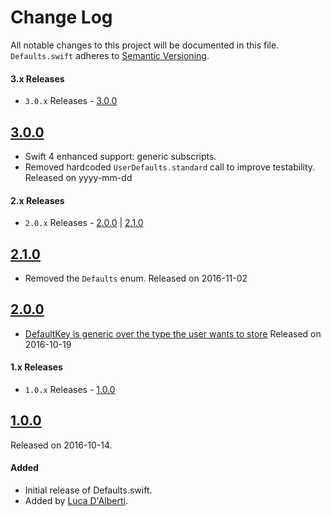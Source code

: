 # Change Log
All notable changes to this project will be documented in this file.
`Defaults.swift` adheres to [Semantic Versioning](http://semver.org/).

#### 3.x Releases
- `3.0.x` Releases - [3.0.0](#300)

## [3.0.0](https://github.com/dalu93/Defaults/releases/tag/3.0.0)
- Swift 4 enhanced support: generic subscripts.
- Removed hardcoded `UserDefaults.standard` call to improve testability.
Released on yyyy-mm-dd

#### 2.x Releases
- `2.0.x` Releases - [2.0.0](#200) | [2.1.0](#210)

## [2.1.0](https://github.com/dalu93/Defaults/releases/tag/2.1.0)
- Removed the `Defaults` enum.
Released on 2016-11-02

## [2.0.0](https://github.com/dalu93/Defaults/releases/tag/2.0.0)
- [DefaultKey is generic over the type the user wants to store](https://github.com/dalu93/Defaults/issues/1)
Released on 2016-10-19

#### 1.x Releases
- `1.0.x` Releases - [1.0.0](#100)

## [1.0.0](https://github.com/dalu93/Defaults/releases/tag/1.0.0)
Released on 2016-10-14.

#### Added
- Initial release of Defaults.swift.
- Added by [Luca D'Alberti](https://github.com/dalu93).
